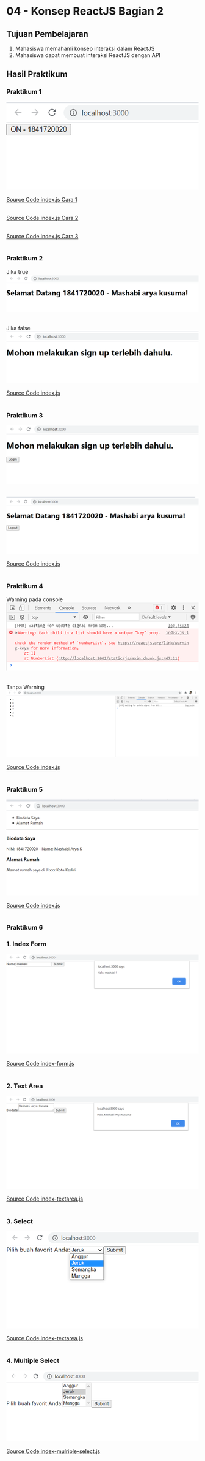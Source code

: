 # 04 - Konsep ReactJS Bagian 2

## Tujuan Pembelajaran

1. Mahasiswa memahami konsep interaksi dalam ReactJS
2. Mahasiswa dapat membuat interaksi ReactJS dengan API

## Hasil Praktikum

### Praktikum 1

![contoh gambar](img/praktikum1/1.png)

[Source Code index.js Cara 1](../../src/04_konsep_reactjs_part2/praktikum1/index-cara1.js)
<br></br>

[Source Code index.js Cara 2](../../src/04_konsep_reactjs_part2/praktikum1/index-cara2.js)
<br></br>

[Source Code index.js Cara 3](../../src/04_konsep_reactjs_part2/praktikum1/index-cara3.js)
<br></br>


### Praktikum 2

Jika true
![contoh gambar jika true](img/praktikum2/2.png)
<br></br>

Jika false
![contoh gambar jika false](img/praktikum2/false.png)

[Source Code index.js](../../src/04_konsep_reactjs_part2/praktikum2/index.js)
<br></br>

### Praktikum 3

![contoh gambar](img/praktikum3/login.png)
<br></br>

![contoh gambar](img/praktikum3/in.png)

[Source Code index.js](../../src/04_konsep_reactjs_part2/praktikum3/index.js)
<br></br>

### Praktikum 4

Warning pada console
![contoh gambar](img/praktikum4/warning.png)
<br><br/>

Tanpa Warning
![contoh gambar](img/praktikum4/clear.png)

[Source Code index.js](../../src/04_konsep_reactjs_part2/praktikum4/index.js)
<br><br/>

### Praktikum 5

![contoh gambar](img/praktikum5/5.png)

[Source Code index.js](../../src/04_konsep_reactjs_part2/praktikum5/index.js)
<br></br>

### Praktikum 6

### 1. Index Form

![contoh gambar](img/praktikum6/form.png)

[Source Code index-form.js](../../src/04_konsep_reactjs_part2/praktikum6/index-form.js)
<br></br>

### 2. Text Area

![contoh gambar](img/praktikum6/textarea.png)

[Source Code index-textarea.js](../../src/04_konsep_reactjs_part2/praktikum6/index-textarea.js)
<br></br>

### 3. Select

![contoh gambar](img/praktikum6/select.png)

[Source Code index-textarea.js](../../src/04_konsep_reactjs_part2/praktikum6/index-select.js)
<br></br>

### 4. Multiple Select

![contoh gambar](img/praktikum6/multiple-select.png)

[Source Code index-mulriple-select.js](../../src/04_konsep_reactjs_part2/praktikum6/index-multiple-select.js)
<br></br>